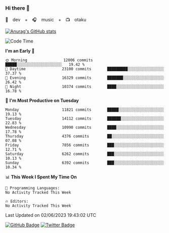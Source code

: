 ### Hi there 👋

🚀　dev　+　🎧　music　+　📺　otaku


[![Anurag's GitHub stats](https://github-readme-stats.vercel.app/api?username=koheitasaka&count_private=true&show_icons=true&theme=monokai)](https://github.com/koheitasaka/github-readme-stats)

<!--START_SECTION:waka-->
![Code Time](http://img.shields.io/badge/Code%20Time-1%2C161%20hrs%2023%20mins-blue)

**I'm an Early 🐤** 

```text
🌞 Morning                12006 commits       █████░░░░░░░░░░░░░░░░░░░░   19.42 % 
🌆 Daytime                23100 commits       █████████░░░░░░░░░░░░░░░░   37.37 % 
🌃 Evening                16329 commits       ███████░░░░░░░░░░░░░░░░░░   26.42 % 
🌙 Night                  10374 commits       ████░░░░░░░░░░░░░░░░░░░░░   16.78 % 
```
📅 **I'm Most Productive on Tuesday** 

```text
Monday                   11821 commits       █████░░░░░░░░░░░░░░░░░░░░   19.13 % 
Tuesday                  14112 commits       ██████░░░░░░░░░░░░░░░░░░░   22.83 % 
Wednesday                10990 commits       ████░░░░░░░░░░░░░░░░░░░░░   17.78 % 
Thursday                 4376 commits        ██░░░░░░░░░░░░░░░░░░░░░░░   07.08 % 
Friday                   7856 commits        ███░░░░░░░░░░░░░░░░░░░░░░   12.71 % 
Saturday                 6262 commits        ███░░░░░░░░░░░░░░░░░░░░░░   10.13 % 
Sunday                   6392 commits        ███░░░░░░░░░░░░░░░░░░░░░░   10.34 % 
```


📊 **This Week I Spent My Time On** 

```text
💬 Programming Languages: 
No Activity Tracked This Week

🔥 Editors: 
No Activity Tracked This Week
```


 Last Updated on 02/06/2023 19:43:02 UTC
<!--END_SECTION:waka-->

[![GitHub Badge](https://img.shields.io/badge/GitHub-100000?style=for-the-badge&logo=github&logoColor=white)](https://github.com/koheitasaka)
[![Twitter Badge](https://img.shields.io/badge/Twitter-1DA1F2?style=for-the-badge&logo=twitter&logoColor=white)](https://twitter.com/sleep_asleep_)
